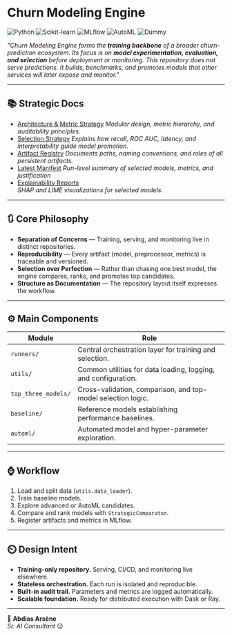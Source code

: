 # Churn Modeling Engine

![Python](https://img.shields.io/badge/Python-3776AB?style=for-the-badge&logo=python&logoColor=white)
![Scikit-learn](https://img.shields.io/badge/Scikit--learn-F7931E?style=for-the-badge&logo=scikitlearn&logoColor=white)
![MLflow](https://img.shields.io/badge/MLflow-FF4F00?style=for-the-badge&logo=mlflow&logoColor=white)
![AutoML](https://img.shields.io/badge/AutoML-4B8BBE?style=for-the-badge&logo=apacheairflow&logoColor=white)
![Dummy](https://img.shields.io/badge/Dummy-6C757D?style=for-the-badge&logo=data:image/png;base64,iVBORw0KGgoAAAANSUhEUgAAACAAAAAgCAYAAABzenr0AAABdUlEQVRYR+2XwU7DMBBFX2kDICIBCEIjhIAgIYgACIBCIgABIgACIAJgMQ/RAZCPm+kv5rL7r8zSTJxZ6bUZq2qW+qHEtxGZsEoEmMpi9IAd4r0oTkjxjqSmRMI8cAIZMQANQxSJm0pK3RJDkDkFLfUck4p5bKCe5G1l7kKpaDwC/gDQv9sFqk8Zx4x1r7kDrmY/HLKXeiGk+nlrm5Ck+4CkBRyC0RFyBFgmJUuQBJBVw3RJhZIIXogtSWBF4o2Pcguk2Tdd2LwB+RlsD4Y+I/yONl0UR6O0AvI3sL0ZbB+aViXAE2Qak+BuqXhX0h9R/0T8M6BzeXaf3LwJpS19bVYn4C6Gk+/mBYwAzQykP8C1wB2L9CY0/nmZ/sAAAAASUVORK5CYII=)

*"Churn Modeling Engine forms the **training backbone** of a broader churn-prediction ecosystem. Its focus is on **model experimentation, evaluation, and selection** before deployment or monitoring. This repository does not serve predictions. It builds, benchmarks, and promotes models that other services will later expose and monitor."*

---

## 📚 Strategic Docs

- [Architecture & Metric Strategy](docs/architecture.md)
  _Modular design, metric hierarchy, and auditability principles._
- [Selection Strategy](docs/selection_strategy.md)
  _Explains how recall, ROC AUC, latency, and interpretability guide model promotion._
- [Artifact Registry](artefacts.yaml)
  _Documents paths, naming conventions, and roles of all persistent artifacts._
- [Latest Manifest](manifest.yaml)
  _Run-level summary of selected models, metrics, and justification_
- [Explainability Reports](reports/)  
  _SHAP and LIME visualizations for selected models._

---

## 🔃 Core Philosophy
- **Separation of Concerns** — Training, serving, and monitoring live in distinct repositories.  
- **Reproducibility** — Every artifact (model, preprocessor, metrics) is traceable and versioned.  
- **Selection over Perfection** — Rather than chasing one best model, the engine compares, ranks, and promotes top candidates.  
- **Structure as Documentation** — The repository layout itself expresses the workflow.

---

## ⚙️ Main Components
| Module | Role |
|--------|------|
| `runners/` | Central orchestration layer for training and selection. |
| `utils/` | Common utilities for data loading, logging, and configuration. |
| `top_three_models/` | Cross-validation, comparison, and top-model selection logic. |
| `baseline/` | Reference models establishing performance baselines. |
| `automl/` | Automated model and hyper-parameter exploration. |

---

## ⌚ Workflow
1. Load and split data (`utils.data_loader`).  
2. Train baseline models.  
3. Explore advanced or AutoML candidates.  
4. Compare and rank models with `StrategicComparator`.  
5. Register artifacts and metrics in MLflow.

---

## ⏲️ Design Intent
- **Training-only repository.** Serving, CI/CD, and monitoring live elsewhere.  
- **Stateless orchestration.** Each run is isolated and reproducible.  
- **Built-in audit trail.** Parameters and metrics are logged automatically.  
- **Scalable foundation.** Ready for distributed execution with Dask or Ray.

---

👤 **Abdias Arsène**  
*Sr. AI Consultant* 😉
